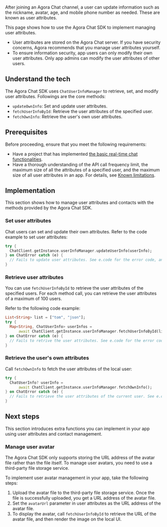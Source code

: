 After joining an Agora Chat channel, a user can update information such as the nickname, avatar, age, and mobile phone number as needed. These are known as user attributes.

This page shows how to use the Agora Chat SDK to implement managing user attributes.

<div class="alert note"><ul><li>User attributes are stored on the Agora Chat server. If you have security concerns, Agora recommends that you manage user attributes yourself.</li><li>To ensure information security, app users can only modify their own user attributes. Only app admins can modify the user attributes of other users.</li></ul></div>

## Understand the tech

The Agora Chat SDK uses `ChatUserInfoManager` to retrieve, set, and modify user attributes. Followings are the core methods:
- `updateOwnInfo`: Set and update user attributes.
- `fetchUserInfoById`: Retrieve the user attributes of the specified user.
- `fetchOwnInfo`: Retrieve the user's own user attributes.

## Prerequisites

Before proceeding, ensure that you meet the following requirements:

- Have a project that has implemented [the basic real-time chat functionalities](./agora_chat_get_started_flutter?platform=Flutter).
- Have a thorough understanding of the API call frequency limit, the maximum size of all the attributes of a specified user, and the maximum size of all user attributes in an app. For details, see [Known limitations](./agora_chat_limitation?platform=Flutter).

## Implementation

This section shows how to manage user attributes and contacts with the methods provided by the Agora Chat SDK.

### Set user attributes

Chat users can set and update their own attributes. Refer to the code example to set user attributes:

```dart
try {
  ChatClient.getInstance.userInfoManager.updateUserInfo(userInfo);
} on ChatError catch (e) {
  // Fails to update user attributes. See e.code for the error code, and e.description for the error description.
}
```



### Retrieve user attributes

You can use `fetchUserInfoById` to retrieve the user attributes of the specified users. For each method call, you can retrieve the user attributes of a maximum of 100 users.

Refer to the following code example:

```dart
List<String> list = ["tom", "json"];
try {
  Map<String, ChatUserInfo> userInfos =
      await ChatClient.getInstance.userInfoManager.fetchUserInfoById(list);
} on ChatError catch (e) {
  // Fails to retrive the user attributes. See e.code for the error code, and e.description for the error description.
}
```


### Retrieve the user's own attributes

Call `fetchOwnInfo` to fetch the user attributes of the local user:

```dart
try {
  ChatUserInfo? userInfo =
      await ChatClient.getInstance.userInfoManager.fetchOwnInfo();
} on ChatError catch (e) {
  // Fails to retrieve the user attributes of the current user. See e.code for the error code, and e.description for the error description.
}
```

## Next steps

This section introduces extra functions you can implement in your app using user attributes and contact management.

### Manage user avatar

The Agora Chat SDK only supports storing the URL address of the avatar file rather than the file itself. To manage user avatars, you need to use a third-party file storage service.

To implement user avatar management in your app, take the following steps:

1. Upload the avatar file to the third-party file storage service. Once the file is successfully uploaded, you get a URL address of the avatar file.
2. Set the `avatarUrl` parameter in user attributes as the URL address of the avatar file.
3. To display the avatar, call `fetchUserInfoById` to retrieve the URL of the avatar file, and then render the image on the local UI.